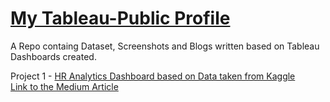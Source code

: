 # [My Tableau-Public Profile](https://public.tableau.com/app/profile/rohan.deshpande4178)

A Repo containg Dataset, Screenshots and Blogs written based on Tableau Dashboards created.

Project 1 - [HR Analytics Dashboard based on Data taken from Kaggle](https://tabsoft.co/3rGfTlG) <br />
[Link to the Medium Article](https://medium.com/@rohan.deshpande17/unveiling-insights-and-elevating-employee-performance-the-power-of-annual-performance-reviews-28b458716bdc)

